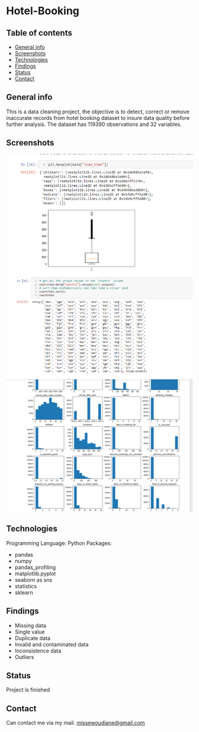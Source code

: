 # Hotel-Booking

## Table of contents
* [General info](#general-infos)
* [Screenshots](#screenshots)
* [Technologies](#technologies)
* [Findings](#findings)
* [Status](#status)
* [Contact](#contact)

## General info
This is a data cleaning project, the objective is to detect, correct or remove inaccurate records from hotel booking dataset to insure data quality before further analysis. The dataset has 119390 observations and 32 variables.

## Screenshots
![Screenshot 1](./Cl.PNG)
![Screenshot 2](./Cl1.PNG)
![Screenshot 3](./CL2.PNG)

## Technologies
Programming Language: Python
Packages:
* pandas
* numpy
* pandas_profiling
* matplotlib.pyplot 
* seaborn as sns
* statistics
* sklearn

## Findings
* Missing data
* Single value
* Duplicate data
* Invalid and contaminated data
* Inconsistence data
* Outliers

## Status
Project is finished

## Contact
Can contact me via my mail. [missewoudiane@gmail.com](missewoudiane@gmail.com) 
